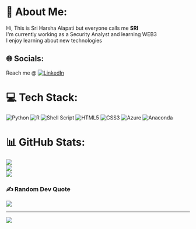 <!---
itsme-Sri/itsme-Sri is a ✨ special ✨ repository because its `README.md` (this file) appears on your GitHub profile.
You can click the Preview link to take a look at your changes.
--->
# 💫 About Me:
Hi, This is Sri Harsha Alapati but everyone calls me <b>SRI</b> <br>I'm currently working as a Security Analyst and learning WEB3<br>I enjoy learning about new technologies


## 🌐 Socials:
Reach me @ 
[![LinkedIn](https://img.shields.io/badge/LinkedIn-%230077B5.svg?logo=linkedin&logoColor=white)](https://linkedin.com/in/Sri-Alapati) 

# 💻 Tech Stack:
![Python](https://img.shields.io/badge/python-3670A0?style=for-the-badge&logo=python&logoColor=ffdd54) ![R](https://img.shields.io/badge/r-%23276DC3.svg?style=for-the-badge&logo=r&logoColor=white) ![Shell Script](https://img.shields.io/badge/shell_script-%23121011.svg?style=for-the-badge&logo=gnu-bash&logoColor=white) ![HTML5](https://img.shields.io/badge/html5-%23E34F26.svg?style=for-the-badge&logo=html5&logoColor=white) ![CSS3](https://img.shields.io/badge/css3-%231572B6.svg?style=for-the-badge&logo=css3&logoColor=white) ![Azure](https://img.shields.io/badge/azure-%230072C6.svg?style=for-the-badge&logo=azure-devops&logoColor=white) ![Anaconda](https://img.shields.io/badge/Anaconda-%2344A833.svg?style=for-the-badge&logo=anaconda&logoColor=white)
# 📊 GitHub Stats:
![](https://github-readme-stats.vercel.app/api?username=itsme-Sri&theme=dark&hide_border=false&include_all_commits=true&count_private=false)<br/>
![](https://github-readme-streak-stats.herokuapp.com/?user=itsme-Sri&theme=dark&hide_border=false)<br/>
![](https://github-readme-stats.vercel.app/api/top-langs/?username=itsme-Sri&theme=dark&hide_border=false&include_all_commits=true&count_private=false&layout=compact)

### ✍️ Random Dev Quote
![](https://quotes-github-readme.vercel.app/api?type=horizontal&theme=radical)

---
[![](https://visitcount.itsvg.in/api?id=itsme-Sri&icon=0&color=0)](https://visitcount.itsvg.in)
